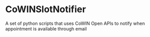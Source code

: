 # CoWINSlotNotifier
A set of python scripts that uses CoWIN Open APIs to notify when appointment is available through email
